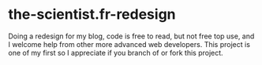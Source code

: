 # the-scientist.fr-redesign
Doing a redesign for my blog, code is free to read, but not free top use,  and I welcome help from other more advanced web developers.
This project is one of my first so I appreciate if you branch of or fork this project.
